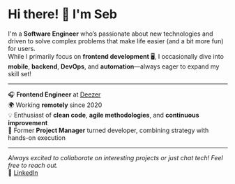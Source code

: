# Hi there! 👋 I'm Seb

I'm a **Software Engineer** who’s passionate about new technologies and driven to solve complex problems that make life easier (and a bit more fun) for users.\
While I primarily focus on **frontend development** 🖥️, I occasionally dive into **mobile**, **backend**, **DevOps**, and **automation**—always eager to expand my skill set!

---

🎧 **Frontend Engineer** at [Deezer](https://www.deezer.com/)\
🌍 Working **remotely** since 2020\
💡 Enthusiast of **clean code**, **agile methodologies**, and **continuous improvement**\
🎯 Former **Project Manager** turned developer, combining strategy with hands-on execution

---

_Always excited to collaborate on interesting projects or just chat tech! Feel free to reach out._\
💼 [LinkedIn](https://www.linkedin.com/in/sebastienkempf/)
